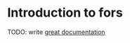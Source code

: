 # Introduction to fors

TODO: write [great documentation](http://jacobian.org/writing/what-to-write/)
